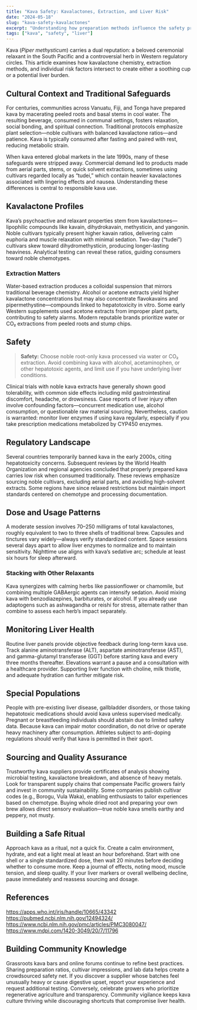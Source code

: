 ```yaml
---
title: "Kava Safety: Kavalactones, Extraction, and Liver Risk"
date: "2024-05-18"
slug: "kava-safety-kavalactones"
excerpt: "Understanding how preparation methods influence the safety profile of kava and what current evidence says about hepatotoxicity."
tags: ["kava", "safety", "liver"]
---
```


Kava (*Piper methysticum*) carries a dual reputation: a beloved ceremonial relaxant in the South Pacific and a controversial herb in Western regulatory circles. This article examines how kavalactone chemistry, extraction methods, and individual risk factors intersect to create either a soothing cup or a potential liver burden.

## Cultural Context and Traditional Safeguards

For centuries, communities across Vanuatu, Fiji, and Tonga have prepared kava by macerating peeled roots and basal stems in cool water. The resulting beverage, consumed in communal settings, fosters relaxation, social bonding, and spiritual connection. Traditional protocols emphasize plant selection—noble cultivars with balanced kavalactone ratios—and patience. Kava is typically consumed after fasting and paired with rest, reducing metabolic strain.

When kava entered global markets in the late 1990s, many of these safeguards were stripped away. Commercial demand led to products made from aerial parts, stems, or quick solvent extractions, sometimes using cultivars regarded locally as “tudei,” which contain heavier kavalactones associated with lingering effects and nausea. Understanding these differences is central to responsible kava use.

## Kavalactone Profiles

Kava’s psychoactive and relaxant properties stem from kavalactones—lipophilic compounds like kavain, dihydrokavain, methysticin, and yangonin. Noble cultivars typically present higher kavain ratios, delivering calm euphoria and muscle relaxation with minimal sedation. Two-day (“tudei”) cultivars skew toward dihydromethysticin, producing longer-lasting heaviness. Analytical testing can reveal these ratios, guiding consumers toward noble chemotypes.

### Extraction Matters

Water-based extraction produces a colloidal suspension that mirrors traditional beverage chemistry. Alcohol or acetone extracts yield higher kavalactone concentrations but may also concentrate flavokavains and pipermethystine—compounds linked to hepatotoxicity in vitro. Some early Western supplements used acetone extracts from improper plant parts, contributing to safety alarms. Modern reputable brands prioritize water or CO₂ extractions from peeled roots and stump chips.

## Safety

> **Safety:** Choose noble root-only kava processed via water or CO₂ extraction. Avoid combining kava with alcohol, acetaminophen, or other hepatotoxic agents, and limit use if you have underlying liver conditions.

Clinical trials with noble kava extracts have generally shown good tolerability, with common side effects including mild gastrointestinal discomfort, headache, or drowsiness. Case reports of liver injury often involve confounding factors—concurrent medication use, alcohol consumption, or questionable raw material sourcing. Nevertheless, caution is warranted: monitor liver enzymes if using kava regularly, especially if you take prescription medications metabolized by CYP450 enzymes.

## Regulatory Landscape

Several countries temporarily banned kava in the early 2000s, citing hepatotoxicity concerns. Subsequent reviews by the World Health Organization and regional agencies concluded that properly prepared kava carries low risk when consumed traditionally. These reviews emphasize sourcing noble cultivars, excluding aerial parts, and avoiding high-solvent extracts. Some regions have since relaxed restrictions but maintain import standards centered on chemotype and processing documentation.

## Dose and Usage Patterns

A moderate session involves 70–250 milligrams of total kavalactones, roughly equivalent to two to three shells of traditional brew. Capsules and tinctures vary widely—always verify standardized content. Space sessions several days apart to allow liver enzymes to normalize and to maintain sensitivity. Nighttime use aligns with kava’s sedative arc; schedule at least six hours for sleep afterward.

### Stacking with Other Relaxants

Kava synergizes with calming herbs like passionflower or chamomile, but combining multiple GABAergic agents can intensify sedation. Avoid mixing kava with benzodiazepines, barbiturates, or alcohol. If you already use adaptogens such as ashwagandha or reishi for stress, alternate rather than combine to assess each herb’s impact separately.

## Monitoring Liver Health

Routine liver panels provide objective feedback during long-term kava use. Track alanine aminotransferase (ALT), aspartate aminotransferase (AST), and gamma-glutamyl transferase (GGT) before starting kava and every three months thereafter. Elevations warrant a pause and a consultation with a healthcare provider. Supporting liver function with choline, milk thistle, and adequate hydration can further mitigate risk.

## Special Populations

People with pre-existing liver disease, gallbladder disorders, or those taking hepatotoxic medications should avoid kava unless supervised medically. Pregnant or breastfeeding individuals should abstain due to limited safety data. Because kava can impair motor coordination, do not drive or operate heavy machinery after consumption. Athletes subject to anti-doping regulations should verify that kava is permitted in their sport.

## Sourcing and Quality Assurance

Trustworthy kava suppliers provide certificates of analysis showing microbial testing, kavalactone breakdown, and absence of heavy metals. Look for transparent supply chains that compensate Pacific growers fairly and invest in community sustainability. Some companies publish cultivar codes (e.g., Borogu, Vula Waka), enabling enthusiasts to tailor experiences based on chemotype. Buying whole dried root and preparing your own brew allows direct sensory evaluation—true noble kava smells earthy and peppery, not musty.

## Building a Safe Ritual

Approach kava as a ritual, not a quick fix. Create a calm environment, hydrate, and eat a light meal at least an hour beforehand. Start with one shell or a single standardized dose, then wait 20 minutes before deciding whether to consume more. Keep a journal of effects, noting mood, muscle tension, and sleep quality. If your liver markers or overall wellbeing decline, pause immediately and reassess sourcing and dosage.

## References

https://apps.who.int/iris/handle/10665/43342
https://pubmed.ncbi.nlm.nih.gov/12494324/
https://www.ncbi.nlm.nih.gov/pmc/articles/PMC3080047/
https://www.mdpi.com/1420-3049/20/7/11796


## Building Community Knowledge

Grassroots kava bars and online forums continue to refine best practices. Sharing preparation ratios, cultivar impressions, and lab data helps create a crowdsourced safety net. If you discover a supplier whose batches feel unusually heavy or cause digestive upset, report your experience and request additional testing. Conversely, celebrate growers who prioritize regenerative agriculture and transparency. Community vigilance keeps kava culture thriving while discouraging shortcuts that compromise liver health.

